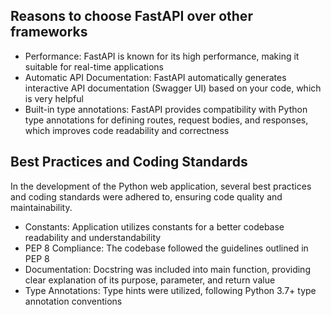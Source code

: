 ## Reasons to choose FastAPI over other frameworks

- Performance: FastAPI is known for its high performance, making it suitable for real-time applications
- Automatic API Documentation: FastAPI automatically generates interactive API documentation (Swagger UI) based on your code, which is very helpful
- Built-in type annotations: FastAPI provides compatibility with Python type annotations for defining routes, request bodies, and responses, which improves code readability and correctness




## Best Practices and Coding Standards

In the development of the Python web application, several best practices and coding standards were adhered to, ensuring code quality and maintainability.

- Constants: Application utilizes constants for a better codebase readability and understandability 
- PEP 8 Compliance: The codebase followed the guidelines outlined in PEP 8
- Documentation: Docstring was included into main function, providing clear explanation of its purpose, parameter, and return value
- Type Annotations: Type hints were utilized, following Python 3.7+ type annotation conventions